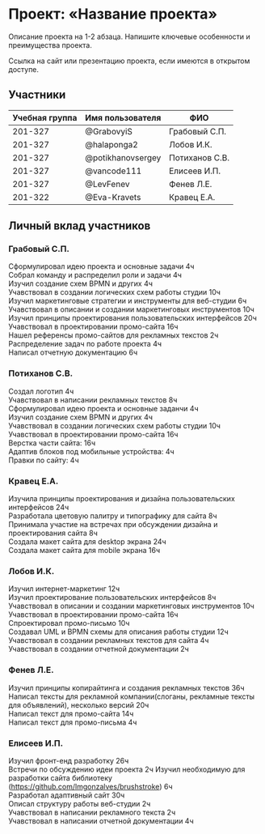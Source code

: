 # Проект: «Название проекта»

Описание проекта на 1-2 абзаца. Напишите ключевые особенности и преимущества проекта.

Ссылка на сайт или презентацию проекта, если имеются в открытом доступе.

## Участники

| Учебная группа | Имя пользователя  | ФИО                      |
|----------------|-------------------|--------------------------|
| 201-327        | @GrabovyiS        | Грабовый С.П.            |
| 201-327        | @halaponga2       | Лобов И.К.               |
| 201-327        | @potikhanovsergey | Потиханов С.В.           |
| 201-327        | @vancode111       | Елисеев И.П.             |
| 201-327        | @LevFenev         | Фенев Л.Е.               |
| 201-322        | @Eva-Kravets      | Кравец Е.А.              |

## Личный вклад участников

### Грабовый С.П.

Сформулировал идею проекта и основные задачи 4ч  
Собрал команду и распределил роли и задачи 4ч  
Изучил создание схем BPMN и других 4ч  
Учавствовал в создании логических схем работы студии 10ч  
Изучил маркетинговые стратегии и инструменты для веб-студии 6ч  
Учавствовал в описании и создании маркетинговых инструментов 10ч  
Изучил принципы проектирования пользовательских интерфейсов 20ч  
Учавствовал в проектировании промо-сайта 16ч  
Нашел референсы промо-сайтов для рекламных текстов 2ч  
Распределение задач по работе проекта 4ч  
Написал отчетную документацию 6ч  

### Потиханов С.В.

Создал логотип 4ч  
Учавствовал в написании рекламных текстов 8ч  
Сформулировал идею проекта и основные заданчи 4ч  
Изучил создание схем BPMN и других 4ч  
Учавствовал в создании логических схем работы студии 10ч  
Учавствовал в проектировании промо-сайта 16ч  
Верстка части сайта: 16ч  
Адаптив блоков под мобильные устройства: 4ч  
Правки по сайту: 4ч  

### Кравец Е.А.

Изучила принципы проектирования и дизайна пользовательских интерфейсов 24ч <br>
Разработала цветовую палитру и типографику для сайта 8ч <br>
Принимала участие на встречах при обсуждении дизайна и проектирования сайта 8ч <br>
Создала макет сайта для desktop экрана 24ч <br>
Создала макет сайта для mobile экрана 16ч <br> 

### Лобов И.К.

Изучил интернет-маркетинг 12ч  
Изучил проектирование пользовательских интерфейсов 8ч  
Учавствовал в описании и создании маркетинговых инструментов 10ч  
Учавствовал в проектировании промо-сайта 16ч  
Спроектировал промо-письмо 10ч  
Создавал UML и BPMN схемы для описания работы студии 12ч  
Учавствовал в создании рекламных текстов для сайта 4ч  
Учавствовал в создании отчетной документации 2ч

### Фенев Л.Е.

Изучил принципы копирайтинга и создания рекламных текстов 36ч  
Написал тексты для рекламной компании(слоганы, рекламные тексты для объявлений), несколько версий 20ч  
Написал текст для промо-сайта 14ч  
Написал текст для промо-письма 4ч

### Елисеев И.П.

Изучил фронт-енд разработку 26ч  
Встречи по обсуждению идеи проекта 2ч
Изучил необходимую для разработки сайта библиотеку (https://github.com/lmgonzalves/brushstroke) 6ч  
Разработал адаптивный сайт 30ч  
Описал структуру работы веб-студии 2ч  
Учавствовал в написании рекламного текста 2ч  
Учавствовал в написании отчетной документации 4ч
